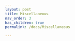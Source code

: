 ```yaml
---
layout: post
title: Miscellaneous
nav_order: 3
has_children: true
permalink: /docs/Miscellaneous

---
```

